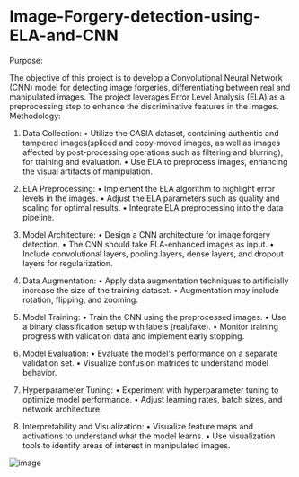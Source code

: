 ﻿# Image-Forgery-detection-using-ELA-and-CNN

 Purpose:

The objective of this project is to develop a Convolutional Neural Network (CNN) model for detecting image forgeries, differentiating between real and manipulated images. The project leverages Error Level Analysis (ELA) as a preprocessing step to enhance the discriminative features in the images.
Methodology:

1. Data Collection:
•	Utilize the CASIA dataset, containing authentic and tampered images(spliced and copy-moved images, as well as images affected by post-processing operations such as filtering and blurring), for training and evaluation.
•	Use ELA to preprocess images, enhancing the visual artifacts of manipulation.

2. ELA Preprocessing:
•	Implement the ELA algorithm to highlight error levels in the images.
•	Adjust the ELA parameters such as quality and scaling for optimal results.
•	Integrate ELA preprocessing into the data pipeline.

3. Model Architecture:
•	Design a CNN architecture for image forgery detection.
•	The CNN should take ELA-enhanced images as input.
•	Include convolutional layers, pooling layers, dense layers, and dropout layers for regularization.

4. Data Augmentation:
•	Apply data augmentation techniques to artificially increase the size of the training dataset.
•	Augmentation may include rotation, flipping, and zooming.

5. Model Training:
•	Train the CNN using the preprocessed images.
•	Use a binary classification setup with labels (real/fake).
•	Monitor training progress with validation data and implement early stopping.

6. Model Evaluation:
•	Evaluate the model's performance on a separate validation set.
•	Visualize confusion matrices to understand model behavior.

7. Hyperparameter Tuning:
•	Experiment with hyperparameter tuning to optimize model performance.
•	Adjust learning rates, batch sizes, and network architecture.

8. Interpretability and Visualization:
•	Visualize feature maps and activations to understand what the model learns.
•	Use visualization tools to identify areas of interest in manipulated images.

![image](https://github.com/Abhi3328/Image-Forgery-detection-using-ELA-and-CNN/assets/118369122/96457193-da30-4be7-be7b-6c1ee454373d)


